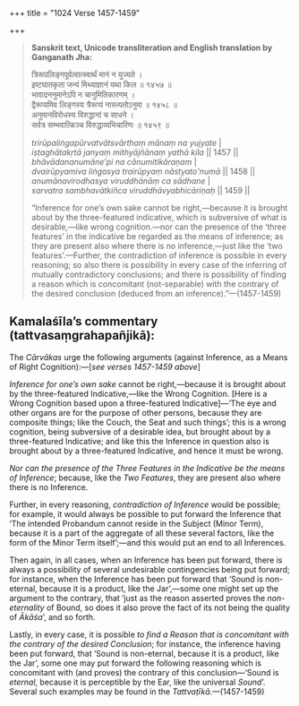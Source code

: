 +++
title = "1024 Verse 1457-1459"

+++
> **Sanskrit text, Unicode transliteration and English translation by Ganganath Jha:** 
>
> त्रिरूपलिङ्गपूर्वत्वात्स्वार्थं मानं न युज्यते ।  
> इष्टघातकृता जन्यं मिथ्याज्ञानं यथा किल ॥ १४५७ ॥  
> भावादननुमानेऽपि न चानुमितिकारणम् ।  
> द्वैरूप्यमिव लिङ्गस्य त्रैरूप्यं नास्त्यतोऽनुमा ॥ १४५८ ॥  
> अनुमानविरोधस्य विरुद्धानां च साधने ।  
> सर्वत्र सम्भवात्किञ्च विरुद्धाव्यभिचारिणः ॥ १४५९ ॥ 
>
> *trirūpaliṅgapūrvatvātsvārthaṃ mānaṃ na yujyate* \|  
> *iṣṭaghātakṛtā janyaṃ mithyājñānaṃ yathā kila* \|\| 1457 \|\|  
> *bhāvādananumāne'pi na cānumitikāraṇam* \|  
> *dvairūpyamiva liṅgasya trairūpyaṃ nāstyato'numā* \|\| 1458 \|\|  
> *anumānavirodhasya viruddhānāṃ ca sādhane* \|  
> *sarvatra sambhavātkiñca viruddhāvyabhicāriṇaḥ* \|\| 1459 \|\| 
>
> “Inference for one’s own sake cannot be right,—because it is brought about by the three-featured indicative, which is subversive of what is desirable,—like wrong cognition.—nor can the presence of the ‘three features’ in the indicative be regarded as the means of inference; as they are present also where there is no inference,—just like the ‘two features’.—Further, the contradiction of inference is possible in every reasoning; so also there is possibility in every case of the inferring of mutually contradictory conclusions; and there is possibility of finding a reason which is concomitant (not-separable) with the contrary of the desired conclusion (deduced from an inference).”—(1457-1459)



## Kamalaśīla’s commentary (tattvasaṃgrahapañjikā):

The *Cārvākas* urge the following arguments (against Inference, as a Means of Right Cognition):—[*see verses 1457-1459 above*]

*Inference for one’s own sake* cannot be right,—because it is brought about by the three-featured Indicative,—like the Wrong Cognition. [Here is a Wrong Cognition based upon a three-featured Indicative]—‘The eye and other organs are for the purpose of other persons, because they are composite things; like the Couch, the Seat and such things’; this is a wrong cognition, being subversive of a desirable idea, but brought about by a three-featured Indicative; and like this the Inference in question also is brought about by a three-featured Indicative, and hence it must be wrong.

*Nor can the presence of the Three Features in the Indicative be the means of Inference*; because, like the *Two Features*, they are present also where there is no Inference.

Further, in every reasoning, *contradiction of Inference* would be possible; for example, it would always be possible to put forward the Inference that ‘The intended Probandum cannot reside in the Subject (Minor Term), because it is a part of the aggregate of all these several factors, like the form of the Minor Term itself’;—and this would put an end to all Inferences.

Then again, in all cases, when an Inference has been put forward, there is always a possibility of several undesirable contingencies being put forward; for instance, when the Inference has been put forward that ‘Sound is non-eternal, because it is a product, like the Jar’,—some one might set up the argument to the contrary, that ‘just as the reason asserted proves the *non-eternality* of Bound, so does it also prove the fact of its not being the quality of *Ākāśa*’, and so forth.

Lastly, in every case, it is possible *to find a Reason that is concomitant with the contrary of the desired Conclusion*; for instance, the inference having been put forward, that ‘Sound is non-eternal, because it is a product, like the Jar’, some one may put forward the following reasoning which is concomitant with (and proves) the contrary of this conclusion—‘Sound is *eternal*, because it is perceptible by the Ear, like the universal *Sound*’. Several such examples may be found in the *Tattvaṭīkā*.—(1457-1459)


